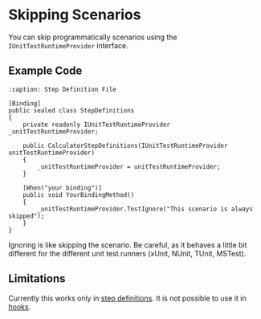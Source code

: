 # Skipping Scenarios

You can skip programmatically scenarios using the `IUnitTestRuntimeProvider` interface.

## Example Code

```{code-block} csharp
:caption: Step Definition File

[Binding]
public sealed class StepDefinitions
{
    private readonly IUnitTestRuntimeProvider _unitTestRuntimeProvider;

    public CalculatorStepDefinitions(IUnitTestRuntimeProvider unitTestRuntimeProvider)
    {
        _unitTestRuntimeProvider = unitTestRuntimeProvider;
    }

    [When("your binding")]
    public void YourBindingMethod()
    {
        _unitTestRuntimeProvider.TestIgnore("This scenario is always skipped");
    }
}
```

Ignoring is like skipping the scenario. Be careful, as it behaves a little bit different for the different unit test runners (xUnit, NUnit, TUnit, MSTest).

## Limitations

Currently this works only in [step definitions](../automation/step-definitions). It is not possible to use it in [hooks](../automation/hooks).


